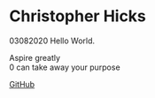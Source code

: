 <link rel="stylesheet" type="text/css" href="style.css">  
<script type="text/javascript" src="script.js"></script>

# Christopher Hicks
03082020
Hello World.  

Aspire greatly  
0 can take away your purpose

[GitHub](https://github.com/spudunk)  
